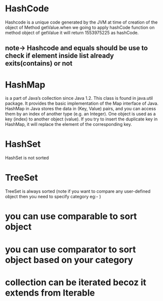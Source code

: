 # HashCode

Hashcode is a unique code generated by the JVM at time of creation of the object
of Method getValue.when we going to apply hashCode function on method object of
getValue it will return 1553975225 as hashCode.

## note-> Hashcode and equals should be use to check if element inside list already exits(contains) or not

# HashMap

is a part of Java’s collection since Java 1.2. This class is found in java.util package. It provides the basic implementation of the Map interface of Java. HashMap in Java stores the data in (Key, Value) pairs, and you can access them by an index of another type (e.g. an Integer). One object is used as a key (index) to another object (value). If you try to insert the duplicate key in HashMap, it will replace the element of the corresponding key.

# HashSet 
HashSet is not sorted

# TreeSet
TreeSet is always sorted (note if you want to compare any user-defined object then you need to specify category eg:-  )

# you can use comparable to sort object
# you can use comparator to sort object based on your category

# collection can be iterated becoz it extends from Iterable 